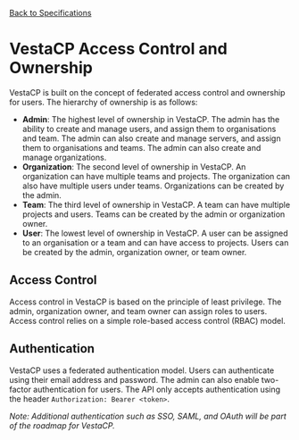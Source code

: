 [Back to Specifications](README.md)

# VestaCP Access Control and Ownership
VestaCP is built on the concept of federated access control and ownership for users. The hierarchy of ownership is as follows:
- **Admin**: The highest level of ownership in VestaCP. The admin has the ability to create and manage users, and assign them to organisations and team. The admin can also create and manage servers, and assign them to organisations and teams. The admin can also create and manage organizations.
- **Organization**: The second level of ownership in VestaCP. An organization can have multiple teams and projects. The organization can also have multiple users under teams. Organizations can be created by the admin.
- **Team**: The third level of ownership in VestaCP. A team can have multiple projects and users. Teams can be created by the admin or organization owner.
- **User**: The lowest level of ownership in VestaCP. A user can be assigned to an organisation or a team and can have access to projects. Users can be created by the admin, organization owner, or team owner.

## Access Control
Access control in VestaCP is based on the principle of least privilege. The admin, organization owner, and team owner can assign roles to users. Access control relies on a simple role-based access control (RBAC) model.

## Authentication
VestaCP uses a federated authentication model. Users can authenticate using their email address and password. The admin can also enable two-factor authentication for users. The API only accepts authentication using the header `Authorization: Bearer <token>`.

*Note: Additional authentication such as SSO, SAML, and OAuth will be part of the roadmap for VestaCP.*

